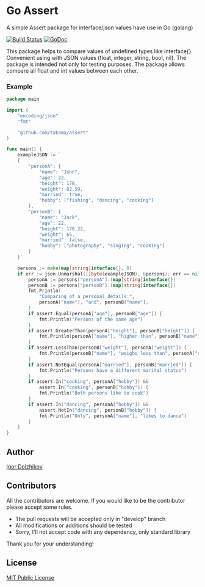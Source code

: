 Go Assert
=========

A simple Assert package for interface/json values have use in Go (golang)

[![Build Status](https://travis-ci.org/takama/assert.png?branch=master)](https://travis-ci.org/takama/assert)
[![GoDoc](https://godoc.org/github.com/takama/assert?status.svg)](https://godoc.org/github.com/takama/assert)

This package helps to compare values of undefined types like interface{}.
Convenient using with JSON values (float, integer, string, bool, nil).
The package is intended not only for testing purposes.
The package allows compare all float and int values between each other.

### Example

```go
package main

import (
	"encoding/json"
	"fmt"

	"github.com/takama/assert"
)

func main() {
	exampleJSON := `
	{
		"personA": {
			"name": "John",
			"age": 22,
			"height": 178,
			"weight": 82.59,
			"married": true,
			"hobby": ["fishing", "dancing", "cooking"]
		},
		"personB": {
			"name": "Jack",
			"age": 22,
			"height": 170.22,
			"weight": 65,
			"married": false,
			"hobby": ["photography", "singing", "cooking"]
		}
  	}`

	persons := make(map[string]interface{}, 0)
	if err := json.Unmarshal([]byte(exampleJSON), &persons); err == nil {
		personA := persons["personA"].(map[string]interface{})
		personB := persons["personB"].(map[string]interface{})
		fmt.Println(
			"Comparing of a personal details:",
			personA["name"], "and", personB["name"],
		)
		if assert.Equal(personA["age"], personB["age"]) {
			fmt.Println("Persons of the same age")
		}
		if assert.GreaterThan(personA["height"], personB["height"]) {
			fmt.Println(personA["name"], "higher than", personB["name"])
		}
		if assert.LessThan(personB["weight"], personA["weight"]) {
			fmt.Println(personB["name"], "weighs less than", personA["name"])
		}
		if assert.NotEqual(personA["married"], personB["married"]) {
			fmt.Println("Persons have a different marital status")
		}
		if assert.In("cooking", personA["hobby"]) &&
			assert.In("cooking", personB["hobby"]) {
			fmt.Println("Both persons like to cook")
		}
		if assert.In("dancing", personA["hobby"]) &&
			assert.NotIn("dancing", personB["hobby"]) {
			fmt.Println("Only", personA["name"], "likes to dance")
		}
	}
}
```

## Author

[Igor Dolzhikov](https://github.com/takama)

## Contributors

All the contributors are welcome. If you would like to be the contributor please accept some rules.
- The pull requests will be accepted only in "develop" branch
- All modifications or additions should be tested
- Sorry, I'll not accept code with any dependency, only standard library

Thank you for your understanding!

## License

[MIT Public License](https://github.com/takama/assert/blob/master/LICENSE)
